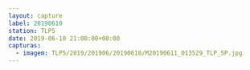 ```yaml
---
layout: capture
label: 20190610
station: TLP5
date: 2019-06-10 21:00:00+00:00
capturas:
  - imagem: TLP5/2019/201906/20190610/M20190611_013529_TLP_5P.jpg
---
```

